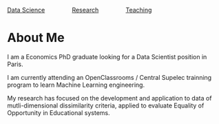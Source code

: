 <HTML>

<a href="NotHomePage.html">Data Science</a>&nbsp;&nbsp;&nbsp;&nbsp;&nbsp;&nbsp;&nbsp;&nbsp;&nbsp;&nbsp;&nbsp;&nbsp;&nbsp;&nbsp;&nbsp;&nbsp;<a href="Research.htlm">Research</a>&nbsp;&nbsp;&nbsp;&nbsp;&nbsp;&nbsp;&nbsp;&nbsp;&nbsp;&nbsp;&nbsp;&nbsp;&nbsp;&nbsp;&nbsp;&nbsp;<a href="NotHomePage.html">Teaching</a>



<body>
<h1> About Me </h1>

<p>I am a Economics PhD graduate looking for a Data Scientist position in Paris.</p>

<p>I am currently attending an OpenClassrooms / Central Supelec trainning program to learn Machine Learning engineering.</p>

<p>My research has focused on the development and application to data of mutli-dimensional dissimilarity criteria, applied to evaluate Equality of Opportunity in      Educational systems.</p>
</body>

</HTML>
